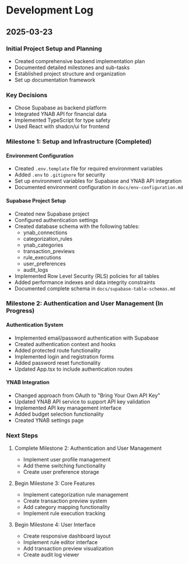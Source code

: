 # Development Log

## 2025-03-23

### Initial Project Setup and Planning
- Created comprehensive backend implementation plan
- Documented detailed milestones and sub-tasks
- Established project structure and organization
- Set up documentation framework

### Key Decisions
- Chose Supabase as backend platform
- Integrated YNAB API for financial data
- Implemented TypeScript for type safety
- Used React with shadcn/ui for frontend

### Milestone 1: Setup and Infrastructure (Completed)
#### Environment Configuration
- Created `.env.template` file for required environment variables
- Added `.env` to `.gitignore` for security
- Set up environment variables for Supabase and YNAB API integration
- Documented environment configuration in `docs/env-configuration.md`

#### Supabase Project Setup
- Created new Supabase project
- Configured authentication settings
- Created database schema with the following tables:
  - ynab_connections
  - categorization_rules
  - ynab_categories
  - transaction_previews
  - rule_executions
  - user_preferences
  - audit_logs
- Implemented Row Level Security (RLS) policies for all tables
- Added performance indexes and data integrity constraints
- Documented complete schema in `docs/supabase-table-schemas.md`

### Milestone 2: Authentication and User Management (In Progress)
#### Authentication System
- Implemented email/password authentication with Supabase
- Created authentication context and hooks
- Added protected route functionality
- Implemented login and registration forms
- Added password reset functionality
- Updated App.tsx to include authentication routes

#### YNAB Integration
- Changed approach from OAuth to "Bring Your Own API Key"
- Updated YNAB API service to support API key validation
- Implemented API key management interface
- Added budget selection functionality
- Created YNAB settings page

### Next Steps
1. Complete Milestone 2: Authentication and User Management
   - Implement user profile management
   - Add theme switching functionality
   - Create user preference storage

2. Begin Milestone 3: Core Features
   - Implement categorization rule management
   - Create transaction preview system
   - Add category mapping functionality
   - Implement rule execution tracking

3. Begin Milestone 4: User Interface
   - Create responsive dashboard layout
   - Implement rule editor interface
   - Add transaction preview visualization
   - Create audit log viewer
